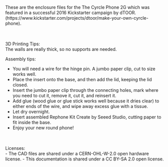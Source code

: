 <p>These are the enclosure files for the The Cyrcle Phone 2G which was featured in a successful 2016 Kickstarter campaign by dTOOR. (https://www.kickstarter.com/projects/dtoor/make-your-own-cyrcle-phone).</p>
<br><br>
3D Printing Tips:<br>
The walls are really thick, so no supports are needed. <br>

Assembly tips:<br>
- You will need a wire for the hinge pin. A jumbo paper clip, cut to size works well.
- Place the insert onto the base, and then add the lid, keeping the lid closed.
- Insert the jumbo paper clip through the connecting holes, mark where you need to cut it, remove it, cut it, and reinsert it.
- Add glue (wood glue or glue stick works well because it dries clear) to either ends of the wire, and wipe away excess glue with a tissue.
- Let dry overnight.
- Insert assembled Rephone Kit Create by Seeed Studio, cutting paper to fit inside the base.
- Enjoy your new round phone!
<br>
<br>
Licenses: <br>
- The CAD files are shared under a CERN-OHL-W-2.0 open hardware license.
- This documentation is shared under a CC BY-SA 2.0 open license.
